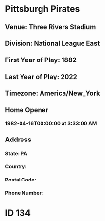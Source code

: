 # Pittsburgh Pirates
## Venue: Three Rivers Stadium
## Division: National League East
## First Year of Play: 1882
## Last Year of Play: 2022
## Timezone: America/New_York
## Home Opener
### 1982-04-16T00:00:00 at 3:33:00 AM
## Address
### 
### State: PA
### Country: 
### Postal Code: 
### Phone Number: 
# ID 134